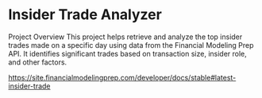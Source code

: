# Insider Trade Analyzer
Project Overview
This project helps retrieve and analyze the top insider trades made on a specific day using data from the Financial Modeling Prep API. It identifies significant trades based on transaction size, insider role, and other factors. 

https://site.financialmodelingprep.com/developer/docs/stable#latest-insider-trade
